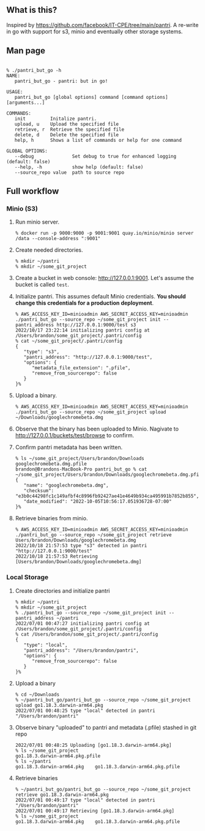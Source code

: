 ## What is this? 

Inspired by https://github.com/facebook/IT-CPE/tree/main/pantri. A re-write in go with support for s3, minio and eventually other storage systems. 

## Man page

```shell

% ./pantri_but_go -h
NAME:
   pantri_but_go - pantri: but in go!

USAGE:
   pantri_but_go [global options] command [command options] [arguments...]

COMMANDS:
   init         Initalize pantri.
   upload, u    Upload the specified file
   retrieve, r  Retrieve the specified file
   delete, d    Delete the specified file
   help, h      Shows a list of commands or help for one command

GLOBAL OPTIONS:
   --debug              Set debug to true for enhanced logging (default: false)
   --help, -h           show help (default: false)
   --source_repo value  path to source repo
```

## Full workflow

### Minio (S3)

1. Run minio server.
   ```shell
   % docker run -p 9000:9000 -p 9001:9001 quay.io/minio/minio server /data --console-address ":9001"
   ```

1. Create needed directories.
   ```shell
   % mkdir ~/pantri
   % mkdir ~/some_git_project
   ```

1. Create a bucket in web console: http://127.0.0.1:9001. Let's assume the bucket is called `test`.

1. Initialize pantri. This assumes default Minio credentials. **You should change this credentials for a production deployment**.

   ```shell
   % AWS_ACCESS_KEY_ID=minioadmin AWS_SECRET_ACCESS_KEY=minioadmin ./pantri_but_go --source_repo ~/some_git_project init --pantri_address http://127.0.0.1:9000/test s3
   2022/10/17 23:22:14 initializing pantri config at /Users/brandon/some_git_project/.pantri/config
   % cat ~/some_git_project/.pantri/config 
   {
      "type": "s3",
      "pantri_address": "http://127.0.0.1:9000/test",
      "options": {
         "metadata_file_extension": ".pfile",
         "remove_from_sourcerepo": false
      }
   }%
   ```
1. Upload a binary.

   ```shell
   % AWS_ACCESS_KEY_ID=minioadmin AWS_SECRET_ACCESS_KEY=minioadmin ./pantri_but_go --source_repo ~/some_git_project upload ~/Downloads/googlechromebeta.dmg
   ```

1. Observe that the binary has been uploaded to Minio. Nagivate to http://127.0.0.1/buckets/test/browse to confirm.

1. Confirm pantri metadata has been written.
   ```shell
   % ls ~/some_git_project/Users/brandon/Downloads                           
   googlechromebeta.dmg.pfile
   brandon@Brandons-MacBook-Pro pantri_but_go % cat ~/some_git_project/Users/brandon/Downloads/googlechromebeta.dmg.pfile
   {
      "name": "googlechromebeta.dmg",
      "checksum": "e3b0c44298fc1c149afbf4c8996fb92427ae41e4649b934ca495991b7852b855",
      "date_modified": "2022-10-05T10:56:17.051936728-07:00"
   }% 
   ```

1. Retrieve binaries from minio.

   ```shell
   % AWS_ACCESS_KEY_ID=minioadmin AWS_SECRET_ACCESS_KEY=minioadmin ./pantri_but_go --source_repo ~/some_git_project retrieve Users/brandon/Downloads/googlechromebeta.dmg
   2022/10/18 21:57:53 type "s3" detected in pantri "http://127.0.0.1:9000/test"
   2022/10/18 21:57:53 Retrieving [Users/brandon/Downloads/googlechromebeta.dmg]
   ```

### Local Storage

1. Create directories and initialize pantri
   ```shell
   % mkdir ~/pantri
   % mkdir ~/some_git_project
   % ./pantri_but_go --source_repo ~/some_git_project init --pantri_address ~/pantri
   2022/07/01 00:47:27 initializing pantri config at /Users/brandon/some_git_project/.pantri/config
   % cat /Users/brandon/some_git_project/.pantri/config
   {
      "type": "local",
      "pantri_address": "/Users/brandon/pantri",
      "options": {
         "remove_from_sourcerepo": false
      }
   }%
   ```
1. Upload a binary

   ```shell
   % cd ~/Downloads 
   % ~/pantri_but_go/pantri_but_go --source_repo ~/some_git_project upload go1.18.3.darwin-arm64.pkg          
   2022/07/01 00:48:25 type "local" detected in pantri "/Users/brandon/pantri"
   ```
1. Observe binary "uploaded" to pantri and metadata (.pfile) stashed in git repo

   ```shell
   2022/07/01 00:48:25 Uploading [go1.18.3.darwin-arm64.pkg]
   % ls ~/some_git_project 
   go1.18.3.darwin-arm64.pkg.pfile
   % ls ~/pantri
   go1.18.3.darwin-arm64.pkg	go1.18.3.darwin-arm64.pkg.pfile
   ```
1. Retrieve binaries

   ```shell
   % ~/pantri_but_go/pantri_but_go --source_repo ~/some_git_project retrieve go1.18.3.darwin-arm64.pkg
   2022/07/01 00:49:17 type "local" detected in pantri "/Users/brandon/pantri"
   2022/07/01 00:49:17 Retrieving [go1.18.3.darwin-arm64.pkg]
   % ls ~/some_git_project 
   go1.18.3.darwin-arm64.pkg	go1.18.3.darwin-arm64.pkg.pfile
   ```
